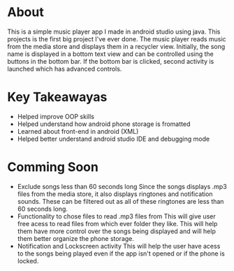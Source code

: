 # About
This is a simple music player app I made in android studio using java. This projects is the first big project I've ever done. The music player reads music from the media store and displays them in a recycler view. 
Initially, the song name is displayed in a bottom text view and can be controlled using the buttons in the bottom bar. If the bottom bar is clicked, second activity is launched which has advanced controls. 
# Key Takeawayas
- Helped improve OOP skills
- Helped understand how android phone storage is fromatted
- Learned about front-end in android (XML)
- Helped better understand android studio IDE and debugging mode 
# Comming Soon
- Exclude songs less than 60 seconds long
    Since the songs displays .mp3 files from the media store, it also displays ringtones and notification sounds. These can be filtered out     as all of these ringtones are less than 60 seconds long. 
- Functionality to chose files to read .mp3 files from 
    This will give user free acess to read files from which ever folder they like. This will help them have more control over the songs         being displayed and will help them better organize the phone storage. 
- Notification and Lockscreen activity
    This will help the user have acess to the songs being played even if the app isn't opened or if the phone is locked. 
